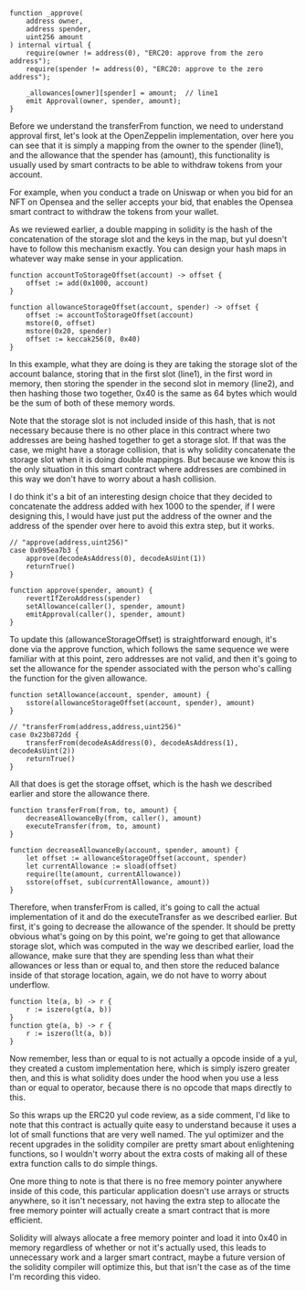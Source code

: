```solidity
function _approve(
    address owner,
    address spender,
    uint256 amount
) internal virtual {
    require(owner != address(0), "ERC20: approve from the zero address");
    require(spender != address(0), "ERC20: approve to the zero address");

    _allowances[owner][spender] = amount;  // line1
    emit Approval(owner, spender, amount);
}
```

Before we understand the transferFrom function, we need to understand approval first, let's look at the OpenZeppelin implementation, over here you can see that it is simply a mapping from the owner to the spender (line1), and the allowance that the spender has (amount), this functionality is usually used by smart contracts to be able to withdraw tokens from your account. 

For example, when you conduct a trade on Uniswap or when you bid for an NFT on Opensea and the seller accepts your bid, that enables the Opensea smart contract to withdraw the tokens from your wallet. 

As we reviewed earlier, a double mapping in solidity is the hash of the concatenation of the storage slot and the keys in the map, but yul doesn't have to follow this mechanism exactly. You can design your hash maps in whatever way make sense in your application. 

```solidity
function accountToStorageOffset(account) -> offset {
	offset := add(0x1000, account)
}

function allowanceStorageOffset(account, spender) -> offset {
    offset := accountToStorageOffset(account)
    mstore(0, offset)
    mstore(0x20, spender)
    offset := keccak256(0, 0x40)
}
```

In this example, what they are doing is they are taking the storage slot of the account balance, storing that in the first slot (line1), in the first word in memory, then storing the spender in the second slot in memory (line2), and then hashing those two together, 0x40 is the same as 64 bytes which would be the sum of both of these memory words. 

Note that the storage slot is not included inside of this hash, that is not necessary because there is no other place in this contract where two addresses are being hashed together to get a storage slot. If that was the case, we might have a storage collision, that is why solidity concatenate the storage slot when it is doing double mappings. But because we know this is the only situation in this smart contract where addresses are combined in this way we don't have to worry about a hash collision. 

I do think it's a bit of an interesting design choice that they decided to concatenate the address added with hex 1000 to the spender, if I were designing this, I would have just put the address of the owner and the address of the spender over here to avoid this extra step, but it works. 

```solidity
// "approve(address,uint256)"
case 0x095ea7b3 {
    approve(decodeAsAddress(0), decodeAsUint(1))
    returnTrue()
}

function approve(spender, amount) {
    revertIfZeroAddress(spender)
    setAllowance(caller(), spender, amount)
    emitApproval(caller(), spender, amount)
}
```

To update this (allowanceStorageOffset) is straightforward enough, it's done via the approve function, which follows the same sequence we were familiar with at this point, zero addresses are not valid, and then it's going to set the allowance for the spender associated with the person who's calling the function for the given allowance. 

```solidity
function setAllowance(account, spender, amount) {
	sstore(allowanceStorageOffset(account, spender), amount)
}

// "transferFrom(address,address,uint256)"
case 0x23b872dd {
    transferFrom(decodeAsAddress(0), decodeAsAddress(1), decodeAsUint(2))
    returnTrue()
}
```

All that does is get the storage offset, which is the hash we described earlier and store the allowance there. 

```solidity
function transferFrom(from, to, amount) {
    decreaseAllowanceBy(from, caller(), amount)
    executeTransfer(from, to, amount)
}

function decreaseAllowanceBy(account, spender, amount) {
    let offset := allowanceStorageOffset(account, spender)
    let currentAllowance := sload(offset)
    require(lte(amount, currentAllowance))
    sstore(offset, sub(currentAllowance, amount))
}
```

Therefore, when transferFrom is called, it's going to call the actual implementation of it and do the executeTransfer as we described earlier. But first, it's going to decrease the allowance of the spender. It should be pretty obvious what's going on by this point, we're going to get that allowance storage slot, which was computed in the way we described earlier, load the allowance, make sure that they are spending less than what their allowances or less than or equal to, and then store the reduced balance inside of that storage location, again, we do not have to worry about underflow. 

```solidity
function lte(a, b) -> r {
	r := iszero(gt(a, b))
}
function gte(a, b) -> r {
	r := iszero(lt(a, b))
}
```

Now remember, less than or equal to is not actually a opcode inside of a yul, they created a custom implementation here, which is simply iszero greater then, and this is what solidity does under the hood when you use a less than or equal to operator, because there is no opcode that maps directly to this. 

So this wraps up the ERC20 yul code review, as a side comment, I'd like to note that this contract is actually quite easy to understand because it uses a lot of small functions that are very well named. The yul optimizer and the recent upgrades in the solidity compiler are pretty smart about enlightening functions, so I wouldn't worry about the extra costs of making all of these extra function calls to do simple things. 

One more thing to note is that there is no free memory pointer anywhere inside of this code, this particular application doesn't use arrays or structs anywhere, so it isn't necessary, not having the extra step to allocate the free memory pointer will actually create a smart contract that is more efficient. 

Solidity will always allocate a free memory pointer and load it into 0x40 in memory regardless of whether or not it's actually used, this leads to unnecessary work and a larger smart contract, maybe a future version of the solidity compiler will optimize this, but that isn't the case as of the time I'm recording this video.